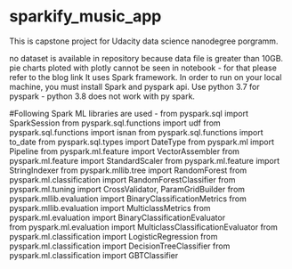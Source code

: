 # sparkify_music_app
This is capstone project for Udacity data science nanodegree porgramm. 

no dataset is available in repository because data file is greater than 10GB.
pie charts ploted with plotly cannot be seen in notebook - for that please refer to the blog link 
It uses Spark framework. In order to run on your local machine, you must install Spark and pyspark api.
Use python 3.7 for pyspark - python 3.8 does not work with py spark.

#Following Spark ML libraries are used - 
from pyspark.sql import SparkSession
from pyspark.sql.functions import udf
from pyspark.sql.functions import isnan
from pyspark.sql.functions import to_date
from pyspark.sql.types import DateType
from pyspark.ml import Pipeline
from pyspark.ml.feature import VectorAssembler
from pyspark.ml.feature import StandardScaler 
from pyspark.ml.feature import StringIndexer 
from pyspark.mllib.tree import RandomForest
from pyspark.ml.classification import RandomForestClassifier
from pyspark.ml.tuning import CrossValidator, ParamGridBuilder
from pyspark.mllib.evaluation import BinaryClassificationMetrics
from pyspark.mllib.evaluation import MulticlassMetrics
from pyspark.ml.evaluation import BinaryClassificationEvaluator    
from pyspark.ml.evaluation import MulticlassClassificationEvaluator
from pyspark.ml.classification import LogisticRegression
from pyspark.ml.classification import DecisionTreeClassifier
from pyspark.ml.classification import GBTClassifier
